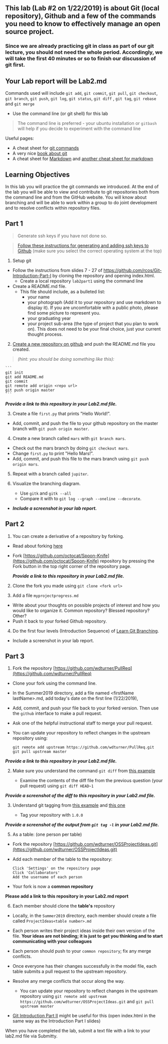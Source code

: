 ## This lab (Lab #2 on 1/22/2019) is about Git (local repository), Github and a few of the commands you need to know to effectively manage an open source project.

### Since we are already practicing git in class as part of our git lecture, you should not need the whole period. Accordingly, we will take the first 40 minutes or so to finish our discussion of git first.

## Your Lab report will be Lab2.md

Commands used will include `git add`, `git commit`, `git pull`, `git checkout`, `git branch`, `git push`, `git log`, `git status`, `git diff` , `git tag`,  `git rebase` and `git merge`

- Use the command line (or git shell) for this lab

> The command line is preferred - your ubuntu installation or `gitbash` will help if you decide to experiment with the command line

Useful pages:

- A cheat sheet for [git commands](cheat_sheet_git_final.pdf)
- A very nice [book about git](https://git-scm.com/book/en/v2)
- A cheat sheet for [Markdown](https://github.com/adam-p/markdown-here/wiki/Markdown-Cheatsheet) and [another cheat sheet for markdown](http://scottboms.com/downloads/documentation/markdown_cheatsheet.pdf)

## Learning Objectives

In this lab you will practice the git commands we introduced. At the end of the lab you will be able to view and contribute to git repositories both from the command line and from the GitHub website. You will know about branching and will be able to work within a group to do joint development and to resolve conflicts within repository files.

## Part 1

> Generate ssh keys if you have not done so.

  > [Follow these instructions for generating and adding ssh keys to Github](https://help.github.com/articles/generating-ssh-keys/)
    (make sure you select the correct operating system at the top)

1. Setup git
  * Follow the instructions from slides 7 - 27 of https://github.com/rcos/Git-Introduction-Part-I by cloning the repository and opening index.html.
    * Create a local repository `lab2part1` using the command line
  * Create a README.md file.
    * This file should include, as a bulleted list:
      * your name
      * your photograph (Add it to your repository and use markdown to display it). If you are uncomfortable with a public photo, please find some picture to represent you.
      * your graduating year
      * your project sub-area (the type of project that you plan to work on). This does not need to be your final choice, just your current thought process.

2. [Create a new repository on github](https://github.com/new) and push the README.md file you created.
  > *(hint: you should be doing something like this):* 

    ```
    git init
    git add README.md
    git commit
    git remote add origin <repo url>
    git push origin master
    ```
    
  ***Provide a link to this repository in your Lab2.md file.***

3. Create a file `first.py` that prints "Hello World!".
  * Add, commit, and push the file to your github repository on the master branch with `git push origin master`.

4. Create a new branch called `mars` with `git branch mars`.
  * Check out the mars branch by doing `git checkout mars`.
  * Change `first.py` to print "Hello Mars!".
  * Add, commit, and push this file to the mars branch using `git push origin mars`.

5. Repeat with a branch called `jupiter`.

6. Visualize the branching diagram.
      * Use `gitk` and `gitk --all`
      * Compare it with to `git log --graph --oneline --decorate`.
  *   ***Include a screenshot in your lab report.***


## Part 2

1. You can create a derivative of a repository by forking.
  * Read about forking [here](https://guides.github.com/activities/forking/index.html)
  * Fork [https://github.com/octocat/Spoon-Knife](https://github.com/octocat/Spoon-Knife) repository by pressing the Fork button in the top right corner of the repository page.

    ***Provide a link to this repository in your Lab2.md file.***

2. Clone the fork you made using `git clone <fork url>`

3. Add a file `myprojectprogress.md`
  * Write about your thoughts on possible projects of interest and how you would like to organize it. Common repository? Blessed repository? Other?
  * Push it back to your forked Github repository.

4. Do the first four levels (Introduction Sequence) of [Learn Git Branching](http://pcottle.github.io/learnGitBranching/).
  * Include a screenshot in your lab report.

## Part 3

1. Fork the repository [https://github.com/wdturner/PullReq](https://github.com/wdturner/PullReq)

  * Clone your fork using the command line.
  * In the Summer2019 directory, add a file named &lt;firstName lastName&gt;.md, add today's date on the first line (1/22/2019), 
  * Add, commit, and push your file back to your forked version. Then use the `github` interface to make a pull request.
  * Ask one of the helpful instructional staff to merge your pull request.
  * You can update your repository to reflect changes in the upstream repository using:
    
    ```
    git remote add upstream https://github.com/wdturner/PullReq.git
    git pull upstream master
    ```
  ***Provide a link to this repository in your Lab2.md file.***

2. Make sure you understand the command `git diff` from [this example](https://www.safaribooksonline.com/library/view/version-control-with/9780596158187/ch08s02.html)

   * Examine the contents of the diff file from the previous question (your pull request) using
   `git diff HEAD~1`
  
  ***Provide a screenshot of the diff to this repository in your Lab2.md file.***

3. Understand git tagging from [this example](https://git-scm.com/book/en/v2/Git-Basics-Tagging) and [this one](http://rogerdudler.github.io/git-guide/)

    * Tag your repository with `1.0.0`

  ***Provide a screenshot of the output from `git tag -l` in your Lab2.md file.***

5. As a table: (one person per table)

  * Fork the repository [https://github.com/wdturner/OSSProjectIdeas.git](https://github.com/wdturner/OSSProjectIdeas.git)
  * Add each member of the table to the repository:
  
     ````
     Click 'Settings' on the repository page
     Click 'Collaborators'
     Add the username of each person
     ````
  * Your fork is now a **common repository**
  
   **Please add a link to this repository in your Lab2.md report**


6. Each member should clone the **table's** repository

  * Locally, in the `Summer2019` directory, each member should create a file called `ProjectIdeas<table number>.md`
 
  * Each person writes their project ideas inside their own version of the file. **Your ideas are not binding; it is just to get you thinking and to start communicating with your colleagues**
  
  * Each person should push to your `common repository`; fix any merge conflicts.
  * Once everyone has their changes successfully in the model file, each table submits a pull request to the upstream repository.
  * Resolve any merge conflicts that occur along the way.
  
    * You can update your repository to reflect changes in the upstream repository using `git remote add upstream https://github.com/wdturner/OSSProjectIdeas.git` and `git pull upstream master`

  * [Git Introduction  Part II](https://github.com/rcos/Git-Introduction-Part-II) might be useful for this (open index.html in the same way as the Introduction Part I slides)

When you have completed the lab, submit a text file with a link to your lab2.md file via Submitty.
